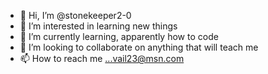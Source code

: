 - 👋 Hi, I’m @stonekeeper2-0
- 👀 I’m interested in learning new things
- 🌱 I’m currently learning, apparently how to code
- 💞️ I’m looking to collaborate on anything that will teach me
- 📫 How to reach me ...vail23@msn.com

<!---
stonekeeper2-0/stonekeeper2-0 is a ✨ special ✨ repository because its `README.md` (this file) appears on your GitHub profile.
You can click the Preview link to take a look at your changes.
--->
